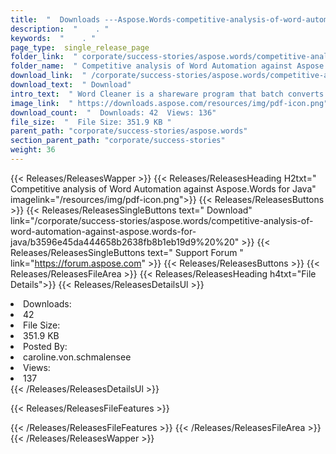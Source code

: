 ```yaml
---
title:  "  Downloads ---Aspose.Words-competitive-analysis-of-word-automation-against-aspose.words-for-java . " 
description:  "    . " 
keywords:  "    . " 
page_type:  single_release_page
folder_link:  " corporate/success-stories/aspose.words/competitive-analysis-of-word-automation-against-aspose.words-for-java/"
folder_name:  " Competitive analysis of Word Automation against Aspose.Words for Java"
download_link:  " /corporate/success-stories/aspose.words/competitive-analysis-of-word-automation-against-aspose.words-for-java/b3596e45da444658b2638fb8b1eb19d9"
download_text:  " Download"
intro_text:  " Word Cleaner is a shareware program that batch converts word files to HTML, and ..."
image_link:  " https://downloads.aspose.com/resources/img/pdf-icon.png"
download_count:  "  Downloads: 42  Views: 136"
file_size:  "  File Size: 351.9 KB "
parent_path: "corporate/success-stories/aspose.words"
section_parent_path: "corporate/success-stories"
weight: 36 
---
```


{{< Releases/ReleasesWapper >}}
  {{< Releases/ReleasesHeading H2txt=" Competitive analysis of Word Automation against Aspose.Words for Java" imagelink="/resources/img/pdf-icon.png">}}
  {{< Releases/ReleasesButtons >}}
    {{< Releases/ReleasesSingleButtons text=" Download" link="/corporate/success-stories/aspose.words/competitive-analysis-of-word-automation-against-aspose.words-for-java/b3596e45da444658b2638fb8b1eb19d9%20%20" >}}
    {{< Releases/ReleasesSingleButtons text=" Support Forum " link="https://forum.aspose.com" >}}
  {{< Releases/ReleasesButtons >}}
  {{< Releases/ReleasesFileArea >}}
    {{< Releases/ReleasesHeading h4txt="File Details">}}
    {{< Releases/ReleasesDetailsUl >}}
             <li>Downloads:</li><li>42</li><li>File Size:</li><li>351.9 KB</li><li>Posted By:</li><li>caroline.von.schmalensee</li><li>Views:</li><li>137</li>
    {{< /Releases/ReleasesDetailsUl >}}

  {{< Releases/ReleasesFileFeatures >}}
      
  {{< /Releases/ReleasesFileFeatures >}}
 {{< /Releases/ReleasesFileArea >}}
{{< /Releases/ReleasesWapper >}}


